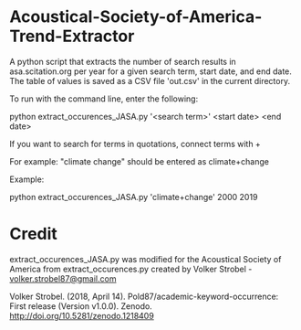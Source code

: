 # Acoustical-Society-of-America-Trend-Extractor

A python script that extracts the number of search results in asa.scitation.org per year for a given search term, start date, and end date.
The table of values is saved as a CSV file 'out.csv' in the current directory.

To run with the command line, enter the following:

python extract_occurences_JASA.py '\<search term>' \<start date> \<end date>

If you want to search for terms in quotations, connect terms with +

For example: "climate change" should be entered as climate+change

Example:

python extract_occurences_JASA.py 'climate+change' 2000 2019

# Credit

extract_occurences_JASA.py was modified for the Acoustical Society of America 
from extract_occurences.py created by Volker Strobel - volker.strobel87@gmail.com

Volker Strobel. (2018, April 14). Pold87/academic-keyword-occurrence: First release (Version v1.0.0). Zenodo. http://doi.org/10.5281/zenodo.1218409
